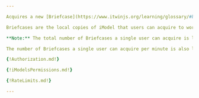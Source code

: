 ```yaml
---

Acquires a new [Briefcase](https://www.itwinjs.org/learning/glossary/#briefcase).

Briefcases are the local copies of iModel that users can acquire to work with the iModel. Users can make changes to their copy of iModel and then push them as a single Changeset file into iModelHub. For more information on Briefcases see [working with Briefcases](https://www.itwinjs.org/learning/imodelhub/briefcases/).

**Note:** The total number of Briefcases a single user can acquire is limited. The error code `ResourceQuotaExceeded` is returned when you exceed the limit. The current limit is 100 total briefcases.

The number of Briefcases a single user can acquire per minute is also limited. The error code `RateLimitExceeded` is returned when you exceed the limit. The current limit per minute is 100.

{!Authorization.md!}

{!iModelsPermissions.md!}

{!RateLimits.md!}

---
```

